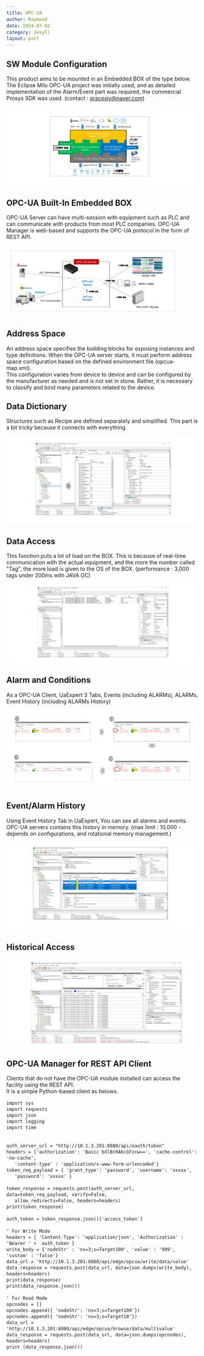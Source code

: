 ```yaml
---
title: OPC-UA
author: Raymond
date: 2024-07-02
category: Jekyll
layout: post
---
```


## SW Module Configuration

This product aims to be mounted in an Embedded BOX of the type below.
The Eclipse Milo OPC-UA project was initially used, and as detailed implementation of the Alarm/Event part was required, 
the commercial Prosys SDK was used.
(contact : gracesjy@naver.com)

![OPCUA02.png](../assets/OPCUA01.png)

## OPC-UA Built-In Embedded BOX
OPC-UA Server can have multi-session with equipment such as PLC and can communicate with products from most PLC companies. 
OPC-UA Manager is web-based and supports the OPC-UA protocol in the form of REST API.

<img src="https://github.com/gracesjy/hp/blob/master/assets/OPCUA02.png" width="90%" height="90%">
<br>

## Address Space
An address space specifies the building blocks for exposing instances and type definitions.
When the OPC-UA server starts, it must perform address space configuration based on the defined environment file (opcua-map.xml).   
This configuration varies from device to device and can be configured by the manufacturer as needed and is not set in stone. 
Rather, it is necessary to classify and bind many parameters related to the device.


## Data Dictionary
Structures such as Recipe are defined separately and simplified. This part is a bit tricky because it connects with everything.

![OPCUA_DataDictionary.png](../assets/OPCUA_DataDictionary.png)

## Data Access
This function puts a lot of load on the BOX. This is because of real-time communication with the actual equipment, 
and the more the number called "Tag", the more load is given to the OS of the BOX.
(performance : 3,000 tags under 200ms with JAVA GC)

![OPCUA_DA.png](../assets/OPCUA_DA.png)

## Alarm and Conditions
As a OPC-UA Client, UaExpert 3 Tabs, Events (including ALARMs), ALARMs, Event History (including ALARMs History)

![OPCUA_ALARM_AND_CONDITIONS.png](../assets/OPCUA_ALARM_AND_CONDITIONS.png)

## Event/Alarm History
Using Event History Tab in UaExpert, You can see all alarms and events.   
OPC-UA servers contains this history in memory. (max limit : 10,000 - depends on configurations, and rotational memory management.)

![OPCUA_HISTORY.png](../assets/OPCUA_HISTORY.png)

## Historical Access

![OPCUA_HISTORYACCESS.png](../assets/OPCUA_HISTORYACCESS.png)

## OPC-UA Manager for REST API Client
Clients that do not have the OPC-UA module installed can access the facility using the REST API.<br>
It is a simple Python-based client as belows.

```
import sys
import requests
import json
import logging
import time


auth_server_url = "http://10.1.3.201:8080/api/oauth/token"
headers = {'authorization': 'Basic bXlBcHA6cGFzcw==', 'cache-control': 'no-cache', 
   'content-type' : 'application/x-www-form-urlencoded'}
token_req_payload = { 'grant_type': 'password', 'username': 'xxxxx', 
   'password': 'xxxxx' }

token_response = requests.post(auth_server_url, data=token_req_payload, verify=False, 
   allow_redirects=False, headers=headers)
print(token_response)

auth_token = token_response.json()['access_token']

' For Write Mode
headers = { 'Content-Type': 'application/json', 'Authorization' :  'Bearer ' +  auth_token }
write_body = {'nodeStr' : 'ns=3;s=Target100', 'value' : '999', 'custom' : 'false'}
data_url = 'http://10.1.3.201:8080/api/edge/opcua/write/data/value'
data_response = requests.post(data_url, data=json.dumps(write_body), headers=headers)
print(data_response)
print(data_response.json())

' For Read Mode
opcnodes = []
opcnodes.append({ 'nodeStr': 'ns=3;s=Target100'})
opcnodes.append({ 'nodeStr': 'ns=3;s=Target10'})
data_url = 'http://10.1.3.201:8080/api/edge/opcua/browse/data/multivalue'
data_response = requests.post(data_url, data=json.dumps(opcnodes), headers=headers)
print (data_response.json())
```




